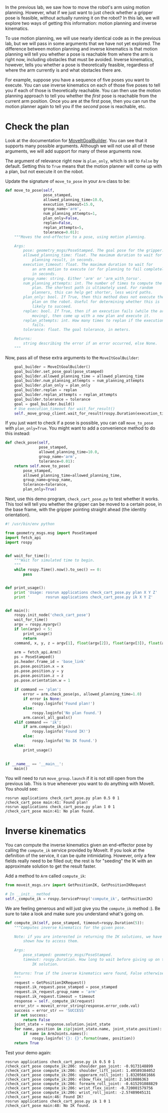 In the previous lab, we saw how to move the robot's arm using motion planning.
However, what if we just want to just check whether a gripper pose is feasible, without actually running it on the robot?
In this lab, we will explore two ways of getting this information: motion planning and inverse kinematics.

To use motion planning, we will use nearly identical code as in the previous lab, but we will pass in some arguments that we have not yet explored.
The difference between motion planning and inverse kinematics is that motion planning will tell you whether a pose is reachable from where the arm is right now, including obstacles that must be avoided.
Inverse kinematics, however, tells you whether a pose is theoretically feasible, regardless of where the arm currently is and what obstacles there are.

For example, suppose you have a sequence of five poses you want to execute.
You can use inverse kinematics on each of those five poses to tell you if each of those is theoretically reachable.
You can then use the motion planning approach to tell you whether the *first* pose is reachable from the current arm position.
Once you are at the first pose, then you can run the motion planner again to tell you if the *second* pose is reachable, etc.

# Check the plan
Look at the documentation for [MoveItGoalBuilder](https://github.com/cse481wi18/cse481wi18/blob/indigo-devel/fetch_api/src/fetch_api/moveit_goal_builder.py).
You can see that it supports many possible arguments.
Although we will not use all of these arguments, we will add support for many of these arguments now.

The argument of relevance right now is `plan_only`, which is set to `False` by default.
Setting this to `True` means that the motion planner will come up with a plan, but not execute it on the robot.

Update the signature of `move_to_pose` in your `Arm` class to be:
```py
def move_to_pose(self,
                 pose_stamped,
                 allowed_planning_time=10.0,
                 execution_timeout=15.0,
                 group_name='arm',
                 num_planning_attempts=1,
                 plan_only=False,
                 replan=False,
                 replan_attempts=5,
                 tolerance=0.01):
    """Moves the end-effector to a pose, using motion planning.

    Args:
        pose: geometry_msgs/PoseStamped. The goal pose for the gripper.
        allowed_planning_time: float. The maximum duration to wait for a
            planning result, in seconds.
        execution_timeout: float. The maximum duration to wait for
            an arm motion to execute (or for planning to fail completely),
            in seconds.
        group_name: string. Either 'arm' or 'arm_with_torso'.
        num_planning_attempts: int. The number of times to compute the same
            plan. The shortest path is ultimately used. For random
            planners, this can help get shorter, less weird paths.
        plan_only: bool. If True, then this method does not execute the
            plan on the robot. Useful for determining whether this is
            likely to succeed.
        replan: bool. If True, then if an execution fails (while the arm is
            moving), then come up with a new plan and execute it.
        replan_attempts: int. How many times to replan if the execution
            fails.
        tolerance: float. The goal tolerance, in meters.

    Returns:
        string describing the error if an error occurred, else None.
    """
```

Now, pass all of these extra arguments to the `MoveItGoalBuilder`:
```py
    goal_builder = MoveItGoalBuilder()
    goal_builder.set_pose_goal(pose_stamped)
    goal_builder.allowed_planning_time = allowed_planning_time
    goal_builder.num_planning_attempts = num_planning_attempts
    goal_builder.plan_only = plan_only
    goal_builder.replan = replan
    goal_builder.replan_attempts = replan_attempts
    goal_builder.tolerance = tolerance
    goal = goal_builder.build()
    # Use execution_timeout for wait_for_result()
    self._move_group_client.wait_for_result(rospy.Duration(execution_timeout))
```

If you just want to check if a pose is possible, you can call `move_to_pose` with `plan_only=True`.
You might want to add a convenience method to do this instead:
```py
def check_pose(self, 
               pose_stamped,
               allowed_planning_time=10.0,
               group_name='arm',
               tolerance=0.01):
    return self.move_to_pose(
        pose_stamped,
        allowed_planning_time=allowed_planning_time,
        group_name=group_name,
        tolerance=tolerance,
        plan_only=True)
```

Next, use this demo program, `check_cart_pose.py`  to test whether it works.
This tool will tell you whether the gripper can be moved to a certain pose, in the base frame, with the gripper pointing straight ahead (the identity orientation).
```py
#! /usr/bin/env python

from geometry_msgs.msg import PoseStamped
import fetch_api
import rospy


def wait_for_time():
    """Wait for simulated time to begin.
    """
    while rospy.Time().now().to_sec() == 0:
        pass


def print_usage():
    print 'Usage: rosrun applications check_cart_pose.py plan X Y Z'
    print '       rosrun applications check_cart_pose.py ik X Y Z'


def main():
    rospy.init_node('check_cart_pose')
    wait_for_time()
    argv = rospy.myargv()
    if len(argv) < 5:
        print_usage()
        return
    command, x, y, z = argv[1], float(argv[2]), float(argv[3]), float(argv[4])
   
    arm = fetch_api.Arm()
    ps = PoseStamped()
    ps.header.frame_id = 'base_link'
    ps.pose.position.x = x
    ps.pose.position.y = y
    ps.pose.position.z = z
    ps.pose.orientation.w = 1
           
    if command == 'plan':
        error = arm.check_pose(ps, allowed_planning_time=1.0)
        if error is None:
            rospy.loginfo('Found plan!')
        else:       
            rospy.loginfo('No plan found.')
        arm.cancel_all_goals()
    elif command == 'ik':
        if arm.compute_ik(ps):
            rospy.loginfo('Found IK!')
        else:
            rospy.loginfo('No IK found.')
    else:           
        print_usage()
                    
                    
if __name__ == '__main__':
    main()
```

You will need to run `move_group.launch` if it is not still open from the previous lab.
This is true whenever you want to do anything with MoveIt.
You should see:
```
rosrun applications check_cart_pose.py plan 0.5 0 1
/check_cart_pose main:41: Found plan!
rosrun applications check_cart_pose.py plan 1 0 1
/check_cart_pose main:41: No plan found.
```

# Inverse kinematics
You can compute the inverse kinematics given an end-effector pose by calling the `compute_ik` service provided by MoveIt.
If you look at the definition of the service, it can be quite intimidating.
However, only a few fields really need to be filled out; the rest is for "seeding" the IK with an approximate solution to get the result faster.

Add a method to `Arm` called `compute_ik`:

```py
from moveit_msgs.srv import GetPositionIK, GetPositionIKRequest

# In __init__ method
self._compute_ik = rospy.ServiceProxy('compute_ik', GetPositionIK)
```

We are feeling generous and will just give you the `compute_ik` method :).
Be sure to take a look and make sure you understand what's going on.

```py
def compute_ik(self, pose_stamped, timeout=rospy.Duration(5)):
    """Computes inverse kinematics for the given pose.

    Note: if you are interested in returning the IK solutions, we have
        shown how to access them.

    Args:
        pose_stamped: geometry_msgs/PoseStamped.
        timeout: rospy.Duration. How long to wait before giving up on the
            IK solution.

    Returns: True if the inverse kinematics were found, False otherwise.
    """
    request = GetPositionIKRequest()
    request.ik_request.pose_stamped = pose_stamped
    request.ik_request.group_name = 'arm'
    request.ik_request.timeout = timeout
    response = self._compute_ik(request)
    error_str = moveit_error_string(response.error_code.val)
    success = error_str == 'SUCCESS'
    if not success:
        return False
    joint_state = response.solution.joint_state
    for name, position in zip(joint_state.name, joint_state.position):
        if name in ArmJoints.names():
            rospy.loginfo('{}: {}'.format(name, position))
    return True
```

Test your demo again:
```
rosrun applications check_cart_pose.py ik 0.5 0 1
/check_cart_pose compute_ik:206: shoulder_pan_joint: -0.9173148899
/check_cart_pose compute_ik:206: shoulder_lift_joint: 1.49589384052
/check_cart_pose compute_ik:206: upperarm_roll_joint: 1.83205661666
/check_cart_pose compute_ik:206: elbow_flex_joint: 2.14310886363
/check_cart_pose compute_ik:206: forearm_roll_joint: -0.615291088829
/check_cart_pose compute_ik:206: wrist_flex_joint: -0.720001579756
/check_cart_pose compute_ik:206: wrist_roll_joint: -2.57489045131
/check_cart_pose main:46: Found IK!
rosrun applications check_cart_pose.py ik 1 0 1                                                                                                                                 
/check_cart_pose main:48: No IK found.
```